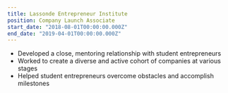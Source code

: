 ```yaml
---
title: Lassonde Entrepreneur Institute
position: Company Launch Associate
start_date: "2018-08-01T00:00:00.000Z"
end_date: "2019-04-01T00:00:00.000Z"
---
```


- Developed a close, mentoring relationship with student entrepreneurs
- Worked to create a diverse and active cohort of companies at various stages
- Helped student entrepreneurs overcome obstacles and accomplish milestones
